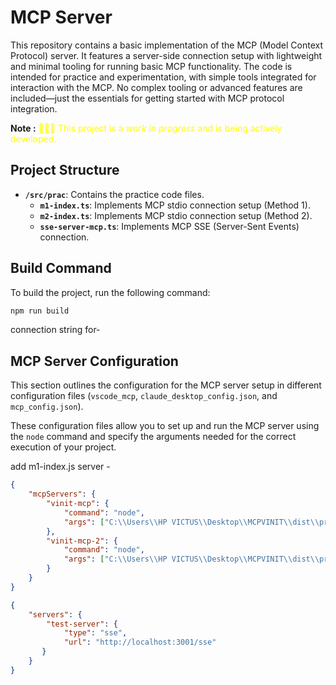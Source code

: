 # MCP Server

This repository contains a basic implementation of the MCP (Model Context Protocol) server. It features a server-side connection setup with lightweight and minimal tooling for running basic MCP functionality. The code is intended for practice and experimentation, with simple tools integrated for interaction with the MCP. No complex tooling or advanced features are included—just the essentials for getting started with MCP protocol integration.

<p><span style="font-weight: bold;">Note :</span> <span style="color: yellow;">🧑🏽‍💻 This project is a <em>work in progress</em> and is being actively developed.</span></p>

## Project Structure

- **`/src/prac`**: Contains the practice code files.
  - **`m1-index.ts`**: Implements MCP stdio connection setup (Method 1).
  - **`m2-index.ts`**: Implements MCP stdio connection setup (Method 2).
  - **`sse-server-mcp.ts`**: Implements MCP SSE (Server-Sent Events) connection.


## Build Command
To build the project, run the following command:
```bash
npm run build
```


connection string for-
## MCP Server Configuration

This section outlines the configuration for the MCP server setup in different configuration files (`vscode_mcp`, `claude_desktop_config.json`, and `mcp_config.json`). 

These configuration files allow you to set up and run the MCP server using the `node` command and specify the arguments needed for the correct execution of your project.

add m1-index.js server -
```JSON
{
    "mcpServers": {
        "vinit-mcp": {
            "command": "node",
            "args": ["C:\\Users\\HP VICTUS\\Desktop\\MCPVINIT\\dist\\prac\\m1-index.js"]
        },
        "vinit-mcp-2": {
            "command": "node",
            "args": ["C:\\Users\\HP VICTUS\\Desktop\\MCPVINIT\\dist\\prac\\m2-index.js"]
        }
    }
}

{
    "servers": {
        "test-server": {
            "type": "sse",
            "url": "http://localhost:3001/sse"
       }
    }
}
```
